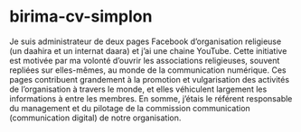 # birima-cv-simplon
Je suis administrateur de deux pages Facebook d’organisation religieuse (un daahira et un internat daara) et j’ai une chaine YouTube. Cette initiative est motivée par ma volonté d’ouvrir les associations religieuses, souvent repliées sur elles-mêmes, au monde de la communication numérique. Ces pages contribuent grandement à la promotion et vulgarisation des activités de l’organisation à travers le monde, et elles véhiculent largement les informations à entre les membres. En somme, j’étais le référent responsable du management et du pilotage de la commission communication (communication digital) de notre organisation.
